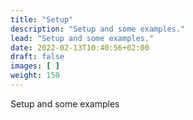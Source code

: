 ```yaml
---
title: "Setup"
description: "Setup and some examples."
lead: "Setup and some examples."
date: 2022-02-13T10:40:56+02:00
draft: false
images: [ ]
weight: 150
---
```


Setup and some examples
